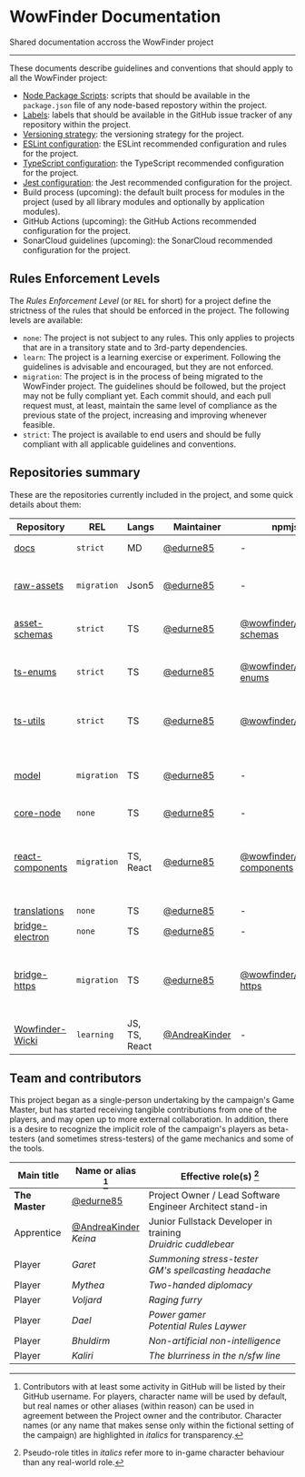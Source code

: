# WowFinder Documentation

Shared documentation accross the WowFinder project

---

These documents describe guidelines and conventions that should apply to all the WowFinder project:

- [Node Package Scripts](en/node-package-scripts.md): scripts that should be available in the `package.json` file of any node-based repostory within the project.
- [Labels](en/issue-labels.md): labels that should be available in the GitHub issue tracker of any repository within the project.
- [Versioning strategy](en/versioning.md): the versioning strategy for the project.
- [ESLint configuration](en/eslint-rules.md): the ESLint recommended configuration and rules for the project.
- [TypeScript configuration](en/typescript.md): the TypeScript recommended configuration for the project.
- [Jest configuration](/en/jest-settings.md): the Jest recommended configuration for the project.
- Build process (upcoming): the default built process for modules in the project (used by all library modules and optionally by application modules).
- GitHub Actions (upcoming): the GitHub Actions recommended configuration for the project.
- SonarCloud guidelines (upcoming): the SonarCloud recommended configuration for the project.

## Rules Enforcement Levels

The _Rules Enforcement Level_ (or `REL` for short) for a project define the strictness of the rules that should be enforced in the project. The following levels are available:

- `none`: The project is not subject to any rules. This only applies to projects that are in a transitory state and to 3rd-party dependencies.
- `learn`: The project is a learning exercise or experiment. Following the guidelines is advisable and encouraged, but they are not enforced.
- `migration`: The project is in the process of being migrated to the WowFinder project. The guidelines should be followed, but the project may not be fully compliant yet. Each commit should, and each pull request must, at least, maintain the same level of compliance as the previous state of the project, increasing and improving whenever feasible.
- `strict`: The project is available to end users and should be fully compliant with all applicable guidelines and conventions.

## Repositories summary

These are the repositories currently included in the project, and some quick details about them:

| Repository | REL    | Langs | Maintainer | npmjs | Description |
|------------|--------|-------|------------|-------|-------------|
| [docs](https://github.com/WowFinder/docs) | `strict` | MD | [@edurne85](https://github.com/edurne85)  | -     | This documentation |
| [raw-assets](https://github.com/WowFinder/raw-assets) | `migration` | Json5 | [@edurne85](https://github.com/edurne85) | - | Raw asset files for the WowFinder campaign |
| [asset-schemas](https://github.com/WowFinder/asset-schemas) | `strict` | TS | [@edurne85](https://github.com/edurne85) | [@wowfinder/asset-schemas](https://www.npmjs.com/package/@wowfinder/asset-schemas) | Types and validation for the raw assets |
| [ts-enums](https://github.com/WowFinder/ts-enums) | `strict` | TS | [@edurne85](https://github.com/edurne85) | [@wowfinder/ts-enums](https://www.npmjs.com/package/@wowfinder/ts-enums) | TypeScript enums for the WowFinder project |
| [ts-utils](https://github.com/WowFinder/ts-utils) | `strict` | TS | [@edurne85](https://github.com/edurne85) | [@wowfinder/ts-utils](https://www.npmjs.com/package/@wowfinder/ts-utils) | TypeScript utilities for the WowFinder project |
| [model](https://github.com/WowFinder/model) | `migration` | TS | [@edurne85](https://github.com/edurne85) | - | Rules and types model for the WowFinder project |
| [core-node](https://github.com/WowFinder/core-node) | `none` | TS | [@edurne85](https://github.com/edurne85) | - | (upcoming) |
| [react-components](https://github.com/WowFinder/react-components) | `migration` | TS, React | [@edurne85](https://github.com/edurne85) | [@wowfinder/react-components](https://www.npmjs.com/package/@wowfinder/react-components) | React-based components for the WowFinder apps (desktop, native, and web) |
| [translations](https://github.com/WowFinder/translations) | `none` | TS | [@edurne85](https://github.com/edurne85) | - | (upcoming) |
| [bridge-electron](https://github.com/WowFinder/bridge-electron) | `none` | TS | [@edurne85](https://github.com/edurne85) | - | (upcoming) |
| [bridge-https](https://github.com/WowFinder/bridge-https) | `migration` | TS | [@edurne85](https://github.com/edurne85) | [@wowfinder/bridge-https](https://www.npmjs.com/package/@wowfinder/bridge-https) | Web-based bridge code to facilitate accessing back-end(s) via https |
| [Wowfinder-Wicki](https://github.com/WowFinder/Wowfinder-Wicki) | `learning` | JS, TS, React | [@AndreaKinder](https://github.com/AndreaKinder) | - | (description not available) |

## Team and contributors

This project began as a single-person undertaking by the campaign's Game Master, but has started receiving tangible contributions from one of the players, and may open up to more external collaboration. In addition, there is a desire to recognize the implicit role of the campaign's players as beta-testers (and sometimes stress-testers) of the game mechanics and some of the tools. 

| Main title | Name or alias [^name] | Effective role(s) [^roles] |
|------------|-----------------------|----------------------------|
| **The Master** | [@edurne85](https://github.com/edurne85) | Project Owner / Lead Software Engineer Architect stand-in |
| Apprentice | [@AndreaKinder](https://github.com/AndreaKinder)<br>_Keina_ | Junior Fullstack Developer in training<br>_Druidric cuddlebear_ |
| Player | _Garet_ | _Summoning stress-tester_<br>_GM's spellcasting headache_ |
| Player | _Mythea_ | _Two-handed diplomacy_ |
| Player | _Voljard_ | _Raging furry_ |
| Player | _Dael_ | _Power gamer_<br>_Potential Rules Laywer_ |
| Player | _Bhuldirm_ | _Non-artificial non-intelligence_ |
| Player | _Kaliri_ | _The blurriness in the n/sfw line_ |

[^name]: Contributors with at least some activity in GitHub will be listed by their GitHub username. For players, character name will be used by default, but real names or other aliases (within reason) can be used in agreement between the Project owner and the contributor. Character names (or any name that makes sense only within the fictional setting of the campaign) are highlighted in _italics_ for transparency.

[^roles]: Pseudo-role titles in _italics_ refer more to in-game character behaviour than any real-world role.
